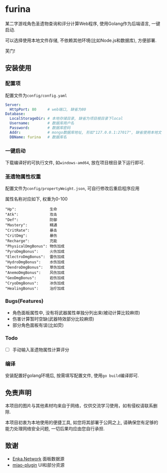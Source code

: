 # furina

某二字游戏角色圣遗物查询和评分计算Web程序, 使用Golang作为后端语言, 一键启动.

可以选择使用本地文件存储, 不依赖其他环境(比如Node.js和数据库), 方便部署.

芙门!

## 安装使用

### 配置项

配置文件为`config/config.yaml`

```yaml
Server:
  HttpPort: 80     # web端口, 缺省为80
Database:
  LocalStorageDir: # 本地存储目录, 缺省为项目根目录下local
  Username:        # 数据库用户名
  Password:        # 数据库密码
  Addr:            # mongo数据库地址, 形如"127.0.0.1:27017", 缺省使用本地文件存储
  DBName: furina   # 数据库名
```

### 一键启动

下载编译好的可执行文件, 如`windows-amd64`, 放在项目根目录下运行即可.

### 圣遗物属性权重

配置文件为`config/propertyWeight.json`, 可自行修改后重启程序应用

属性名称对应如下, 权重为0-100

```shell
"Hp":               生命
"Atk":              攻击
"Def":              防御
"Mastery":          精通
"CritRate":         暴击
"CritDmg":          暴伤
"Recharge":         充能
"PhysicalDmgBonus": 物伤加成
"PyroDmgBonus":     火伤加成
"ElectroDmgBonus":  雷伤加成
"HydroDmgBonus":    水伤加成
"DendroDmgBonus":   草伤加成
"AnemoDmgBonus":    风伤加成
"GeoDmgBonus":      岩伤加成
"CryoDmgBonus":     冰伤加成
"HealingBonus":     治疗加成
```

### Bugs(Features)

- 角色面板属性中, 没有将武器属性单独分列出来(被动计算比较麻烦)
- 伤害计算暂时空缺(武器特效部分比较麻烦)
- 部分角色面板有误(比如荧)

### Todo

- [ ] 手动输入圣遗物属性计算评分 

### 编译

安装配置好golang环境后, 按需填写配置文件, 使用`go build`编译即可.

## 免责声明

本项目的图片与其他素材均来自于网络，仅供交流学习使用，如有侵权请联系删除.

本项目初衷为本地使用的便捷工具, 如您将其部署于公网之上, 请确保您有足够的能力处理网络安全问题, 一切后果均应由您自行承担.

## 致谢

* [Enka.Network](https://enka.network/) 面板数据源
* [miao-plugin](https://github.com/yoimiya-kokomi/miao-plugin) UI和部分资源
